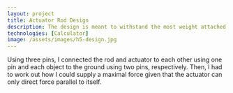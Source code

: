 ```yaml
---
layout: project
title: Actuator Rod Design
description: The design is meant to withstand the most weight attached to the top of the rod.
technologies: [Calculator]
image: /assets/images/h5-design.jpg
---
```



Using three pins, I connected the rod and actuator to each other using one pin and each object to the ground using two pins, respectively. Then, I had to work out how I could supply a maximal force given that the actuator can only direct force parallel to itself. 
